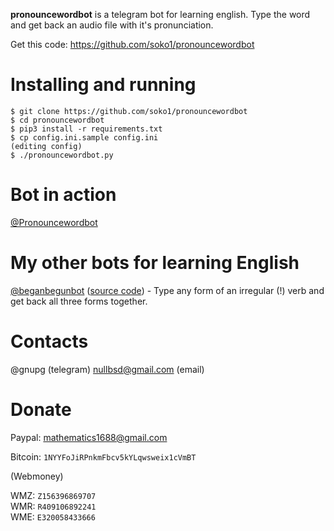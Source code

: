 **pronouncewordbot** is a telegram bot for learning english.
Type the word and get back an audio file with it's pronunciation.

Get this code: https://github.com/soko1/pronouncewordbot

# Installing and running

```
$ git clone https://github.com/soko1/pronouncewordbot
$ cd pronouncewordbot
$ pip3 install -r requirements.txt
$ cp config.ini.sample config.ini
(editing config)
$ ./pronouncewordbot.py
```

# Bot in action

[@Pronouncewordbot](https://t.me/Pronouncewordbot)

# My other bots for learning English

[@beganbegunbot](https://t.me/beganbegunbot) ([source code](https://github.com/soko1/beganbegunbot)) - Type any form of an irregular (!) verb and get back all three forms together.


# Contacts

@gnupg (telegram)
nullbsd@gmail.com (email)

# Donate

Paypal: mathematics1688@gmail.com

Bitcoin: `1NYYFoJiRPnkmFbcv5kYLqwsweix1cVmBT`

(Webmoney)

WMZ: `Z156396869707`<br>
WMR: `R409106892241`<br>
WME: `E320058433666`
